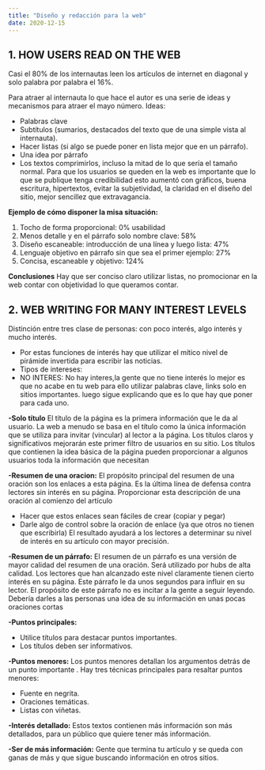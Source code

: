 ```yaml
---
title: "Diseño y redacción para la web"
date: 2020-12-15
---
```


## 1. HOW USERS READ ON THE WEB

Casi el 80% de los internautas leen los artículos de internet en diagonal y solo palabra por palabra el 16%. 

Para atraer al internauta lo que hace el autor es una serie de ideas y mecanismos para atraer el mayo número. Ideas:
* Palabras clave
* Subtítulos (sumarios, destacados del texto que de una simple vista al internauta).
* Hacer listas (si algo se puede poner en lista mejor que en un párrafo).
* Una idea por párrafo
* Los textos comprimirlos, incluso la mitad de lo que sería el tamaño normal. 
Para que los usuarios se queden en la web es importante que lo que se publique tenga credibilidad esto aumentó con gráficos, buena escritura, hipertextos, evitar la subjetividad, la claridad en el diseño del sitio, mejor sencillez que extravagancia. 


**Ejemplo de cómo disponer la misa situación:**
1. Tocho de forma proporcional: 0% usabilidad
2. Menos detalle y en el párrafo solo nombre clave: 58%
3. Diseño escaneable: introducción de una línea y luego lista: 47%
4. Lenguaje objetivo en párrafo sin que sea el primer ejemplo: 27%
5. Concisa, escaneable y objetivo: 124%

**Conclusiones**
Hay que ser conciso claro utilizar listas, no promocionar en la web contar con objetividad lo que queramos contar. 




## 2. WEB WRITING FOR MANY INTEREST LEVELS

Distinción entre tres clase de personas: con poco interés, algo interés y mucho interés. 
* Por estas funciones de interés hay que utilizar el mítico nivel de pirámide invertida para escribir las noticias. 
* Tipos de intereses: 
* NO INTERES: No hay interes,la gente que no tiene interés lo mejor es que no acabe en tu web para ello utilizar palabras clave, links solo en sitios importantes. luego sigue explicando que es lo que hay que poner para cada uno. 


**-Solo título**  El título de la página es la primera información que le da al usuario. La web a menudo se basa en el título como la única información que se utiliza para invitar (vincular) al lector a la página. Los títulos claros y significativos mejorarán este primer filtro de usuarios en su sitio. Los títulos que contienen la idea básica de la página pueden proporcionar a algunos usuarios toda la información que necesitan

**-Resumen de una oracion:** El propósito principal del resumen de una oración son los enlaces a esta página. Es la última línea de defensa contra lectores sin interés en su página.
Proporcionar esta descripción de una oración al comienzo del artículo
* Hacer que estos enlaces sean fáciles de crear (copiar y pegar)
* Darle algo de control sobre la oración de enlace (ya que otros no tienen que escribirla)
El resultado ayudará a los lectores a determinar su nivel de interés en su artículo con mayor precisión.

**-Resumen de un párrafo:** El resumen de un párrafo es una versión de mayor calidad del resumen de una oración. Será utilizado por hubs de alta calidad. Los lectores que han alcanzado este nivel claramente tienen cierto interés en su página.
Este párrafo le da unos segundos para influir en su lector. El propósito de este párrafo no es incitar a la gente a seguir leyendo. Debería darles a las personas una idea de su información en unas pocas oraciones cortas

**-Puntos principales:**
* Utilice títulos para destacar puntos importantes.
* Los títulos deben ser informativos.

**-Puntos menores:** Los puntos menores detallan los argumentos detrás de un punto importante . Hay tres técnicas principales para resaltar puntos menores:
* Fuente en negrita.
* Oraciones temáticas.
* Listas con viñetas.

**-Interés detallado:** Estos textos contienen más información son más detallados, para un público que quiere tener más información.

**-Ser de más información:** Gente que termina tu artículo y se queda con ganas de más y que sigue buscando información en otros sitios.
